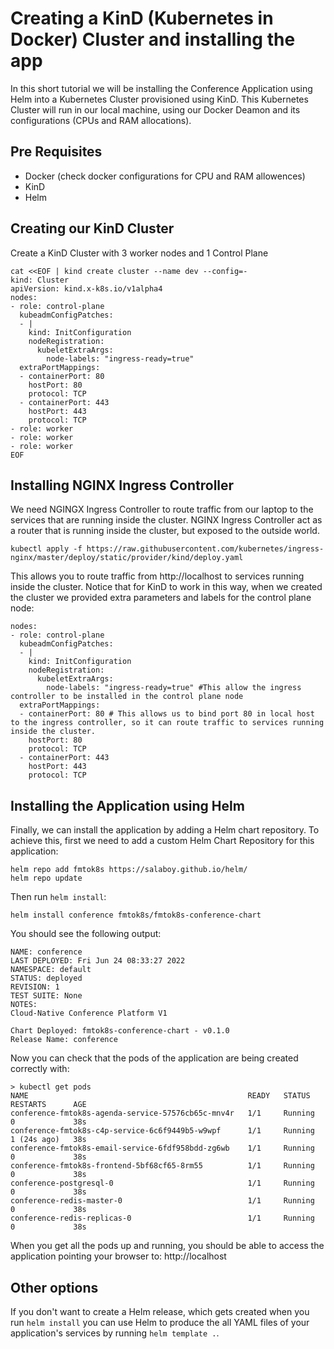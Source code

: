 # Creating a KinD (Kubernetes in Docker) Cluster and installing the app

In this short tutorial we will be installing the Conference Application using Helm into a Kubernetes Cluster provisioned using KinD. This Kubernetes Cluster will run in our local machine, using our Docker Deamon and its configurations (CPUs and RAM allocations). 

## Pre Requisites
- Docker (check docker configurations for CPU and RAM allowences) 
- KinD
- Helm

## Creating our KinD Cluster

Create a KinD Cluster with 3 worker nodes and 1 Control Plane

```
cat <<EOF | kind create cluster --name dev --config=-
kind: Cluster
apiVersion: kind.x-k8s.io/v1alpha4
nodes:
- role: control-plane
  kubeadmConfigPatches:
  - |
    kind: InitConfiguration
    nodeRegistration:
      kubeletExtraArgs:
        node-labels: "ingress-ready=true"
  extraPortMappings:
  - containerPort: 80
    hostPort: 80
    protocol: TCP
  - containerPort: 443
    hostPort: 443
    protocol: TCP
- role: worker
- role: worker
- role: worker
EOF

```

## Installing NGINX Ingress Controller
We need NGINGX Ingress Controller to route traffic from our laptop to the services that are running inside the cluster. NGINX Ingress Controller act as a router that is running inside the cluster, but exposed to the outside world. 

```
kubectl apply -f https://raw.githubusercontent.com/kubernetes/ingress-nginx/master/deploy/static/provider/kind/deploy.yaml
```

This allows you to route traffic from http://localhost to services running inside the cluster. Notice that for KinD to work in this way, when we created the cluster we provided extra parameters and labels for the control plane node:
```
nodes:
- role: control-plane
  kubeadmConfigPatches:
  - |
    kind: InitConfiguration
    nodeRegistration:
      kubeletExtraArgs:
        node-labels: "ingress-ready=true" #This allow the ingress controller to be installed in the control plane node
  extraPortMappings:
  - containerPort: 80 # This allows us to bind port 80 in local host to the ingress controller, so it can route traffic to services running inside the cluster.
    hostPort: 80
    protocol: TCP
  - containerPort: 443
    hostPort: 443
    protocol: TCP
```


## Installing the Application using Helm
Finally, we can install the application by adding a Helm chart repository. To achieve this, first we need to add a custom Helm Chart Repository for this application: 

```
helm repo add fmtok8s https://salaboy.github.io/helm/
helm repo update
```

Then run `helm install`: 

```
helm install conference fmtok8s/fmtok8s-conference-chart
```

You should see the following output: 

```
NAME: conference
LAST DEPLOYED: Fri Jun 24 08:33:27 2022
NAMESPACE: default
STATUS: deployed
REVISION: 1
TEST SUITE: None
NOTES:
Cloud-Native Conference Platform V1

Chart Deployed: fmtok8s-conference-chart - v0.1.0
Release Name: conference

```

Now you can check that the pods of the application are being created correctly with: 
```
> kubectl get pods
NAME                                                 READY   STATUS    RESTARTS      AGE
conference-fmtok8s-agenda-service-57576cb65c-mnv4r   1/1     Running   0             38s
conference-fmtok8s-c4p-service-6c6f9449b5-w9wpf      1/1     Running   1 (24s ago)   38s
conference-fmtok8s-email-service-6fdf958bdd-zg6wb    1/1     Running   0             38s
conference-fmtok8s-frontend-5bf68cf65-8rm55          1/1     Running   0             38s
conference-postgresql-0                              1/1     Running   0             38s
conference-redis-master-0                            1/1     Running   0             38s
conference-redis-replicas-0                          1/1     Running   0             38s
```

When you  get all the pods up and running, you should be able to access the application pointing your browser to: http://localhost


## Other options

If you don't want to create a Helm release, which gets created when you run `helm install` you can use Helm to produce the all YAML files of your application's services by running `helm template .`. 

